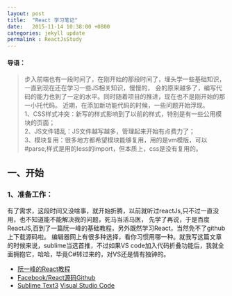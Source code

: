 ```yaml
---
layout: post
title:  "React 学习笔记"
date:   2015-11-14 10:38:00 +0800
categories: jekyll update
permalink : ReactJsStudy
---
```


#### 导语：
> 步入前端也有一段时间了，在刚开始的那段时间了，埋头学一些基础知识，一直到现在还在学习一些JS相关知识，慢慢的，
会的原来越多了，编写代码的能力也到了一定的水平。同时随着项目的推进，现在也不是刚开始的那一小托代码。
近期，在添加新功能代码的时候，一些问题开始浮现。  
> 1、CSS样式冲突：新写的样式影响到了以前的样式，特别是有一些公用模块的页面；  
2、JS文件错乱：JS文件越写越多，管理起来开始有点费力了；  
3、模块复用：很多地方都希望模块能够复用，用的是vm模版，可以#parse,样式是用的less的import，但本质上，css是没有复用的。
 
## 一、开始

### 1、准备工作：
有了需求，这段时间又没啥事，就开始折腾，以前就听过reactJs,只不过一直没用，也不知道能不能解决我的问题，死马当活马医，
先学了再说，于是百度ReactJS,百到了一篇阮一峰的基础教程，另外既然学习React，当然免不了github上下载源码啦。
编辑器网上有很多种选择，看你习惯用哪一种。就我写这篇文章的时候来说，sublime当选首推，不过如果VS code加入代码折叠功能后，我就全面拥抱它，哈哈，毕竟C#转过来的，对VS还是情有独钟的。  

* [阮一峰的React教程](http://www.ruanyifeng.com/blog/2015/03/react.html)
* [Facebook/React源码Github](https://github.com/facebook/react)
* [Sublime Text3](http://www.sublimetext.com/) [Visual Studio Code](https://code.visualstudio.com/)
